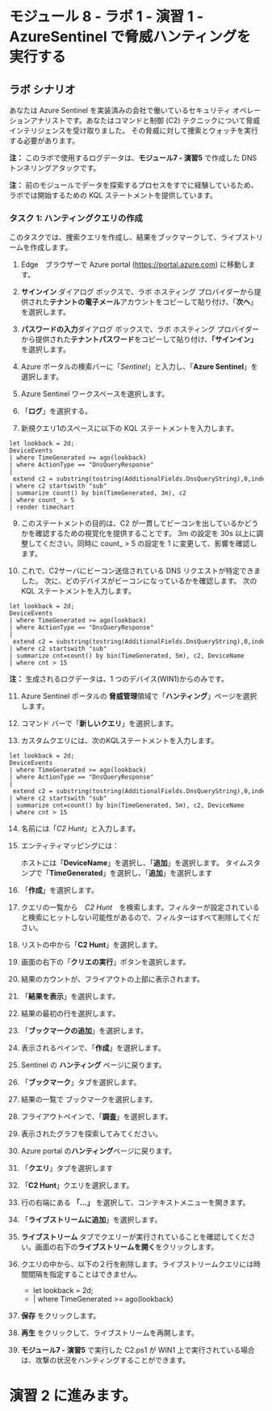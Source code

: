 ﻿# モジュール 8 - ラボ 1 - 演習 1 - AzureSentinel で脅威ハンティングを実行する

## ラボ シナリオ

あなたは Azure Sentinel を実装済みの会社で働いているセキュリティ オペレーションアナリストです。あなたはコマンドと制御 (C2) テクニックについて脅威インテリジェンスを受け取りました。  その脅威に対して捜索とウォッチを実行する必要があります。

**注：** このラボで使用するログデータは、**モジュール7 - 演習5** で作成した DNSトンネリングアタックです。  

**注：** 前のモジュールでデータを探索するプロセスをすでに経験しているため、ラボでは開始するための KQL ステートメントを提供しています。  

### タスク 1: ハンティングクエリの作成

このタスクでは、捜索クエリを作成し、結果をブックマークして、ライブストリームを作成します。

1. Edge　ブラウザーで Azure portal (https://portal.azure.com) に移動します。

2. **サインイン** ダイアログ ボックスで、ラボ ホスティング プロバイダーから提供された**テナントの電子メール**アカウントをコピーして貼り付け、「**次へ**」を選択します。

2. **パスワードの入力**ダイアログ ボックスで、ラボ ホスティング プロバイダーから提供された**テナントパスワード**をコピーして貼り付け、**「サインイン」** を選択します。

5. Azure ポータルの検索バーに「*Sentinel*」と入力し、「**Azure Sentinel**」を選択します。

6. Azure Sentinel ワークスペースを選択します。

7. 「**ログ**」を選択する。 

8. 新規クエリ1のスペースに以下の KQL ステートメントを入力します。

```KQL
let lookback = 2d;
DeviceEvents
| where TimeGenerated >= ago(lookback) 
| where ActionType == "DnsQueryResponse"
| extend c2 = substring(tostring(AdditionalFields.DnsQueryString),0,indexof(tostring(AdditionalFields.DnsQueryString),"."))
| where c2 startswith "sub"
| summarize count() by bin(TimeGenerated, 3m), c2
| where count_ > 5
| render timechart 
```

9. このステートメントの目的は、C2 が一貫してビーコンを出しているかどうかを確認するための視覚化を提供することです。  3m の設定を 30s 以上に調整してください。同時に  count_ > 5 の設定を 1 に変更して、影響を確認します。

10. これで、C2サーバにビーコン送信されている DNS リクエストが特定できました。  次に、どのデバイスがビーコンになっているかを確認します。  次の KQL ステートメントを入力します。

```KQL
let lookback = 2d;
DeviceEvents
| where TimeGenerated >= ago(lookback) 
| where ActionType == "DnsQueryResponse"
| extend c2 = substring(tostring(AdditionalFields.DnsQueryString),0,indexof(tostring(AdditionalFields.DnsQueryString),"."))
| where c2 startswith "sub"
| summarize cnt=count() by bin(TimeGenerated, 5m), c2, DeviceName
| where cnt > 15
```

**注：** 生成されるログデータは、1 つのデバイス(WIN1)からのみです。

11. Azure Sentinel ポータルの **脅威管理**領域で「**ハンティング**」ページを選択します。

12. コマンド バーで「**新しいクエリ**」を選択します。

13. カスタムクエリには、次のKQLステートメントを入力します。

```KQL
let lookback = 2d;
DeviceEvents
| where TimeGenerated >= ago(lookback) 
| where ActionType == "DnsQueryResponse"
| extend c2 = substring(tostring(AdditionalFields.DnsQueryString),0,indexof(tostring(AdditionalFields.DnsQueryString),"."))
| where c2 startswith "sub"
| summarize cnt=count() by bin(TimeGenerated, 5m), c2, DeviceName
| where cnt > 15
```

14. 名前には「*C2 Hunt*」と入力します。

15. エンティティマッピングには：

    ホストには「**DeviceName**」を選択し、「**追加**」を選択します。
    タイムスタンプで「**TimeGenerated**」を選択し、「**追加**」を選択します

16. 「**作成**」を選択します。

17. クエリの一覧から　*C2 Hunt*　を検索します。フィルターが設定されていると検索にヒットしない可能性があるので、フィルターはすべて削除してください。

18. リストの中から「**C2 Hunt**」を選択します。

19.  画面の右下の「**クリエの実行**」ボタンを選択します。

20. 結果のカウントが、フライアウトの上部に表示されます。

21. 「**結果を表示**」を選択します。

22. 結果の最初の行を選択します。 

23. 「**ブックマークの追加**」を選択します。

24. 表示されるペインで、「**作成**」を選択します。

25. Sentinel の **ハンティング** ページに戻ります。

26. 「**ブックマーク**」タブを選択します。

27. 結果の一覧で ブックマークを選択します。

28. フライアウトペインで、「**調査**」を選択します。

29. 表示されたグラフを探索してみてください。

30. Azure portal の**ハンティング**ページに戻ります。

31. 「**クエリ**」タブを選択します

32. 「**C2 Hunt**」クエリを選択します。

33. 行の右端にある **「...」** を選択して、コンテキストメニューを開きます。

34. 「**ライブストリームに追加**」を選択します。

35. **ライブストリーム** タブでクエリーが実行されていることを確認してください。画面の右下の**ライブストリームを開く**をクリックします。

36. クエリの中から、以下の２行を削除します。ライブストリームクエリには時間間隔を指定することはできません。

    - let lookback = 2d;
    - | where TimeGenerated >= ago(lookback) 

37. **保存** をクリックします。

38. **再生** をクリックして、ライブストリームを再開します。

39. **モジュール7 - 演習5** で実行した C2.ps1 が WIN1 上で実行されている場合は、攻撃の状況をハンティングすることができます。

# 演習 2 に進みます。
